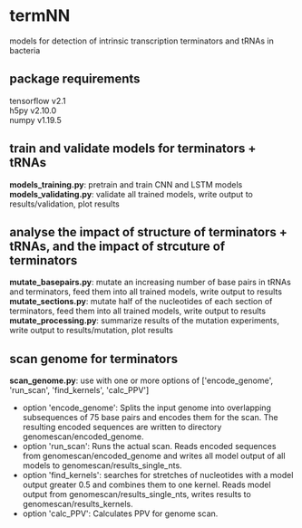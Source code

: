 # termNN
models for detection of intrinsic transcription terminators and tRNAs in bacteria

## package requirements

tensorflow v2.1  
h5py       v2.10.0  
numpy      v1.19.5  


## train and validate models for terminators + tRNAs
**models_training.py**: pretrain and train CNN and LSTM models  
**models_validating.py**: validate all trained models, write output to results/validation, plot results  

## analyse the impact of structure of terminators + tRNAs, and the impact of strcuture of terminators
**mutate_basepairs.py**: mutate an increasing number of base pairs in tRNAs and terminators, feed them into all trained models, write output to results   
**mutate_sections.py**: mutate half of the nucleotides of each section of terminators, feed them into all trained models, write output to results  
**mutate_processing.py**: summarize results of the mutation experiments, write output to results/mutation, plot results  

## scan genome for terminators
**scan_genome.py**: use with one or more options of ['encode_genome', 'run_scan', 'find_kernels', 'calc_PPV']
- option 'encode_genome': Splits the input genome into overlapping subsequences of 75 base pairs and encodes them for the scan. The resulting encoded sequences are written to directory genomescan/encoded_genome.  
- option 'run_scan': Runs the actual scan. Reads encoded sequences from genomescan/encoded_genome and writes all model output of all models to genomescan/results_single_nts.  
- option 'find_kernels': searches for stretches of nucleotides with a model output greater 0.5 and combines them to one kernel. Reads model output from genomescan/results_single_nts, writes results to genomescan/results_kernels.  
- option 'calc_PPV': Calculates PPV for genome scan. 
